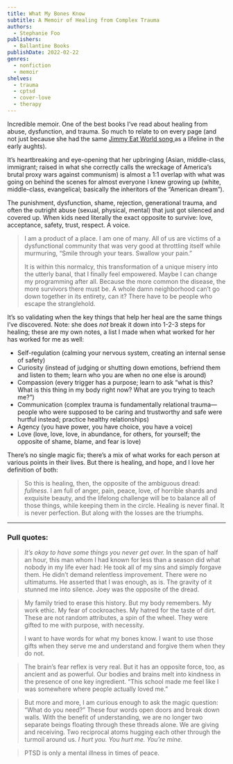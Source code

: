 ```yaml
---
title: What My Bones Know
subtitle: A Memoir of Healing from Complex Trauma
authors:
  - Stephanie Foo
publishers:
  - Ballantine Books
publishDate: 2022-02-22
genres:
  - nonfiction
  - memoir
shelves:
  - trauma
  - cptsd
  - cover-love
  - therapy
---
```


Incredible memoir. One of the best books I’ve read about healing from abuse, dysfunction, and trauma. So much to relate to on every page (and not just because she had the same [Jimmy Eat World song ](https://www.youtube.com/watch?v=FV-HPOHu8mY) as a lifeline in the early aughts).

It’s heartbreaking and eye-opening that her upbringing (Asian, middle-class, immigrant; raised in what she correctly calls the wreckage of America’s brutal proxy wars against communism) is almost a 1:1 overlap with what was going on behind the scenes for almost everyone I knew growing up (white, middle-class, evangelical; basically the inheritors of the “American dream”). 

The punishment, dysfunction, shame, rejection, generational trauma, and often the outright abuse (sexual, physical, mental) that just got silenced and covered up. When kids need literally the exact opposite to survive: love, acceptance, safety, trust, respect. A voice. 

> I am a product of a place. I am one of many. All of us are victims of a dysfunctional community that was very good at throttling itself while murmuring, “Smile through your tears. Swallow your pain.”
> 
> It is within this normalcy, this transformation of a unique misery into the utterly banal, that I finally feel empowered. Maybe I can change my programming after all. Because the more common the disease, the more survivors there must be. A whole damn neighborhood can’t go down together in its entirety, can it? There have to be people who escape the stranglehold.

It’s so validating when the key things that help her heal are the same things I’ve discovered. Note: she does *not* break it down into 1-2-3 steps for healing; these are my own notes, a list I made when what worked for her has worked for me as well: 

- Self-regulation (calming your nervous system, creating an internal sense of safety)
- Curiosity (instead of judging or shutting down emotions, befriend them and listen to them; learn who you are when no one else is around)
- Compassion (every trigger has a purpose; learn to ask “what is this? What is this thing in my body right now? What are you trying to teach me?”)
- Communication (complex trauma is fundamentally relational trauma—people who were supposed to be caring and trustworthy and safe were hurtful instead; practice healthy relationships)
- Agency (you have power, you have choice, you have a voice)
- Love (love, love, love, in abundance, for others, for yourself; the opposite of shame, blame, and fear is love)

There’s no single magic fix; there’s a mix of what works for each person at various points in their lives. But there is healing, and hope, and I love her definition of both:

> So this is healing, then, the opposite of the ambiguous dread: *fullness*. I am full of anger, pain, peace, love, of horrible shards and exquisite beauty, and the lifelong challenge will be to balance all of those things, while keeping them in the circle. Healing is never final. It is never perfection. But along with the losses are the triumphs.

---

### Pull quotes: 

> *It’s okay to have some things you never get over.* In the span of half an hour, this man whom I had known for less than a season did what nobody in my life ever had: He took all of my sins and simply forgave them. He didn’t demand relentless improvement. There were no ultimatums. He asserted that I was enough, as is. The gravity of it stunned me into silence. Joey was the opposite of the dread.

> My family tried to erase this history. But my body remembers. My work ethic. My fear of cockroaches. My hatred for the taste of dirt. These are not random attributes, a spin of the wheel. They were gifted to me with purpose, with necessity.
> 
> I want to have words for what my bones know. I want to use those gifts when they serve me and understand and forgive them when they do not.

> The brain’s fear reflex is very real. But it has an opposite force, too, as ancient and as powerful. Our bodies and brains melt into kindness in the presence of one key ingredient. “This school made me feel like I was somewhere where people actually loved me.”

> But more and more, I am curious enough to ask the magic question: “What do you need?” These four words open doors and break down walls. With the benefit of understanding, we are no longer two separate beings floating through these threads alone. We are giving and receiving. Two reciprocal atoms hugging each other through the turmoil around us. *I hurt you. You hurt me. You’re mine.*

> PTSD is only a mental illness in times of peace. 
